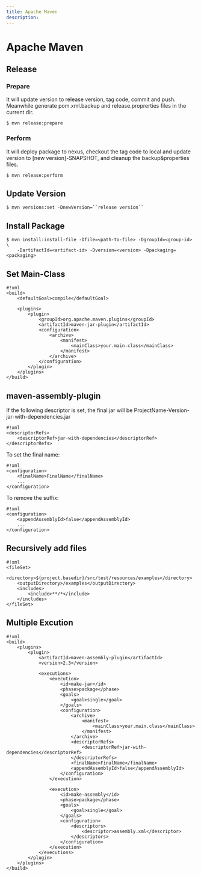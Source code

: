 ```yaml
---
title: Apache Maven
description: 
---
```


Apache Maven
============

Release
-------

### Prepare

It will update version to release version, tag code, commit and push. Meanwhile generate pom.xml.backup and release.proprerties files in the current dir.

    $ mvn release:prepare

### Perform

It will deploy package to nexus, checkout the tag code to local and update version to [new version]-SNAPSHOT, and cleanup the backup&properties files.

    $ mvn release:perform

Update Version
--------------

    $ mvn versions:set -DnewVersion=``release version``

Install Package
---------------

    $ mvn install:install-file -Dfile=<path-to-file> -DgroupId=<group-id> \
        -DartifactId=<artifact-id> -Dversion=<version> -Dpackaging=<packaging>


Set Main-Class
--------------

    #!xml
    <build>
        <defaultGoal>compile</defaultGoal>

        <plugins>
            <plugin>
                <groupId>org.apache.maven.plugins</groupId>
                <artifactId>maven-jar-plugin</artifactId>
                <configuration>
                    <archive>
                        <manifest>
                            <mainClass>your.main.class</mainClass>
                        </manifest>
                    </archive>
                </configuration>
            </plugin>
        </plugins>
    </build>

maven-assembly-plugin
---------------------

If the following descriptor is set, the final jar will be ProjectName-Version-jar-with-dependencies.jar

    #!xml
    <descriptorRefs>
        <descriptorRef>jar-with-dependencies</descriptorRef>
    </descriptorRefs>

To set the final name: 

    #!xml
    <configuration>
        <finalName>FinalName</finalName>
        ...
    </configuration>

To remove the suffix:

    #!xml
    <configuration>
        <appendAssemblyId>false</appendAssemblyId>
        ...
    </configuration>

Recursively add files
---------------------

    #!xml
    <fileSet>
        <directory>${project.basedir}/src/test/resources/examples</directory>
        <outputDirectory>/examples</outputDirectory>
        <includes>
            <include>**/*</include>
        </includes>
    </fileSet>

Multiple Excution
-----------------

    #!xml
    <build>
        <plugins>
            <plugin>
                <artifactId>maven-assembly-plugin</artifactId>
                <version>2.3</version>
                
                <executions>
                    <execution>
                        <id>make-jar</id>
                        <phase>package</phase>
                        <goals>
                            <goal>single</goal>
                        </goals>
                        <configuration>
                            <archive>
                                <manifest>
                                    <mainClass>your.main.class</mainClass>
                                </manifest>
                            </archive>
                            <descriptorRefs>
                                <descriptorRef>jar-with-dependencies</descriptorRef>
                            </descriptorRefs>
                            <finalName>FinalName</finalName>
                            <appendAssemblyId>false</appendAssemblyId>
                        </configuration>
                    </execution>
                    
                    <execution>
                        <id>make-assembly</id>
                        <phase>package</phase>
                        <goals>
                            <goal>single</goal>
                        </goals>
                        <configuration>
                            <descriptors>
                                <descriptor>assembly.xml</descriptor>
                            </descriptors>
                        </configuration>
                    </execution>
                </executions>
            </plugin>
        </plugins>
    </build>
